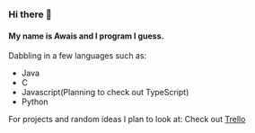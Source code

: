 ### Hi there 👋

#### My name is Awais and I program I guess.

Dabbling in a few languages such as: 
- Java
- C
- Javascript(Planning to check out TypeScript)
- Python

For projects and random ideas I plan to look at: Check out [Trello](https://trello.com/b/Yb3SqwAB/notcreative-development)
